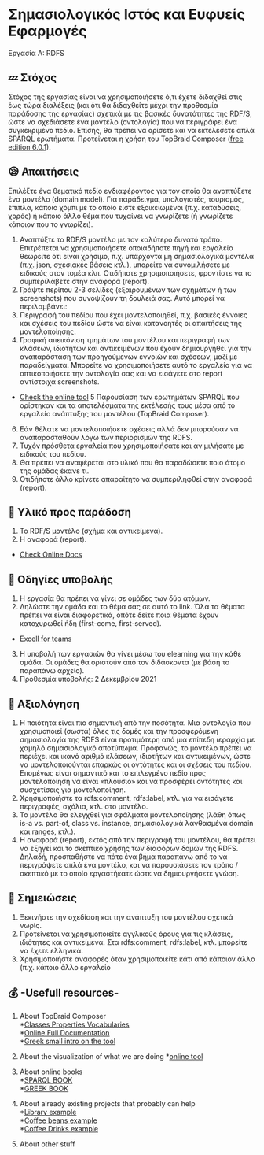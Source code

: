 # Σημασιολογικός Ιστός και Ευφυείς Εφαρμογές
Εργασία Α: RDFS

## :zzz: Στόχος
Στόχος της εργασίας είναι να χρησιμοποιήσετε ό,τι έχετε διδαχθεί στις έως τώρα διαλέξεις (και ότι θα
διδαχθείτε μέχρι την προθεσμία παράδοσης της εργασίας) σχετικά με τις βασικές δυνατότητες της
RDF/S, ώστε να σχεδιάσετε ένα μοντέλο (οντολογία) που να περιγράφει ένα συγκεκριμένο πεδίο.
Επίσης, θα πρέπει να ορίσετε και να εκτελέσετε απλά SPARQL ερωτήματα. Προτείνεται η χρήση του
TopBraid Composer ([free edition 6.0.1](https://www.topquadrant.com/topbraid-composer-install/)).

## :sleepy: Απαιτήσεις
Επιλέξτε ένα θεματικό πεδίο ενδιαφέροντος για τον οποίο θα αναπτύξετε ένα μοντέλο (domain model).
Για παράδειγμα, υπολογιστές, τουρισμός, έπιπλα, κάποιο χόμπι με το οποίο είστε εξοικειωμένοι (π.χ.
καταδύσεις, χορός) ή κάποιο άλλο θέμα που τυχαίνει να γνωρίζετε (ή γνωρίζετε κάποιον που το
γνωρίζει).
1. Αναπτύξτε το RDF/S μοντέλο με τον καλύτερο δυνατό τρόπο. Επιτρέπεται να χρησιμοποιήσετε
οποιαδήποτε πηγή και εργαλείο θεωρείτε ότι είναι χρήσιμο, π.χ. υπάρχοντα μη σημασιολογικά
μοντέλα (π.χ. json, σχεσιακές βάσεις κτλ.), μπορείτε να συνομιλήσετε με ειδικούς στον τομέα κλπ.
Οτιδήποτε χρησιμοποιήσετε, φροντίστε να το συμπεριλάβετε στην αναφορά (report).
2. Γράψτε περίπου 2-3 σελίδες (εξαιρουμένων των σχημάτων ή των screenshots) που συνοψίζουν
τη δουλειά σας. Αυτό μπορεί να περιλαμβάνει:
3. Περιγραφή του πεδίου που έχει μοντελοποιηθεί, π.χ. βασικές έννοιες και σχέσεις του
πεδίου ώστε να είναι κατανοητές οι απαιτήσεις της μοντελοποίησης.
4. Γραφική απεικόνιση τμημάτων του μοντέλου και περιγραφή των κλάσεων, ιδιοτήτων και
αντικειμένων που έχουν δημιουργηθεί για την αναπαράσταση των προηγούμενων
εννοιών και σχέσεων, μαζί με παραδείγματα. Μπορείτε να χρησιμοποιήσετε αυτό το
εργαλείο για να οπτικοποιήσετε την οντολογία σας και να εισάγετε στο report αντίστοιχα
screenshots.  
* [Check the online tool](http://owlgred.lumii.lv/online_visualization)
5 Παρουσίαση των ερωτημάτων SPARQL που ορίστηκαν και τα αποτελέσματα της εκτέλεσής
τους μέσα από το εργαλείο ανάπτυξης του μοντέλου (TopBraid Composer).
6. Εάν θέλατε να μοντελοποιήσετε σχέσεις αλλά δεν μπορούσαν να αναπαρασταθούν λόγω
των περιορισμών της RDFS.
7. Τυχόν πρόσθετα εργαλεία που χρησιμοποιήσατε και αν μιλήσατε με ειδικούς του πεδίου.
8. Θα πρέπει να αναφέρεται στο υλικό που θα παραδώσετε ποιο άτομο της ομάδας έκανε τι.
9. Οτιδήποτε άλλο κρίνετε απαραίτητο να συμπεριληφθεί στην αναφορά (report).

## :notebook_with_decorative_cover: Υλικό προς παράδοση
1. Το RDF/S μοντέλο (σχήμα και αντικείμενα).
2. Η αναφορά (report).  
* [Check Online Docs](https://docs.google.com/document/d/1ZIalINvLoVWyfHmywguXLhJw3PTzobgYhQ6ZtRkdwj4/edit)

## :safety_pin: Οδηγίες υποβολής
1. Η εργασία θα πρέπει να γίνει σε ομάδες των δύο ατόμων.
2. Δηλώστε την ομάδα και το θέμα σας σε αυτό το link. Όλα τα θέματα πρέπει να είναι
διαφορετικά, οπότε δείτε ποια θέματα έχουν κατοχυρωθεί ήδη (first-come, first-served).  
* [Excell for teams](https://docs.google.com/spreadsheets/d/1Vh-igwLSgFU7pPZFOgTD3D0XaLd-AgvcCkopiVn25Gw/edit#gid=0)
3. Η υποβολή των εργασιών θα γίνει μέσω του elearning για την κάθε ομάδα. Οι ομάδες θα
οριστούν από τον διδάσκοντα (με βάση το παραπάνω αρχείο).
4. Προθεσμία υποβολής: 2 Δεκεμβρίου 2021

## :eyes: Αξιολόγηση
1. Η ποιότητα είναι πιο σημαντική από την ποσότητα. Μια οντολογία που χρησιμοποιεί (σωστά)
όλες τις δομές και την προσφερόμενη σημασιολογία της RDFS είναι προτιμότερη από μια επίπεδη
ιεραρχία με χαμηλό σημασιολογικό αποτύπωμα. Προφανώς, το μοντέλο πρέπει να περιέχει και
ικανό αριθμό κλάσεων, ιδιοτήτων και αντικειμένων, ώστε να μοντελοποιούνται επαρκώς οι
οντότητες και οι σχέσεις του πεδίου. Επομένως είναι σημαντικό και το επιλεγμένο πεδίο προς
μοντελοποίηση να είναι «πλούσιο» και να προσφέρει οντότητες και συσχετίσεις για
μοντελοποίηση.
2. Χρησιμοποιήστε τα rdfs:comment, rdfs:label, κτλ. για να εισάγετε περιγραφές, σχόλια, κτλ. στο
μοντέλο.
3. Το μοντέλο θα ελεγχθεί για σφάλματα μοντελοποίησης (λάθη όπως is-a vs. part-of, class vs.
instance, σημασιολογικά λανθασμένα domain και ranges, κτλ.).
4. Η αναφορά (report), εκτός από την περιγραφή του μοντέλου, θα πρέπει να εξηγεί και το σκεπτικό
χρήσης των διαφόρων δομών της RDFS. Δηλαδή, προσπαθήστε να πάτε ένα βήμα παραπάνω
από το να περιγράψετε απλά ένα μοντέλο, και να παρουσιάσετε τον τρόπο / σκεπτικό με το
οποίο εργαστήκατε ώστε να δημιουργήσετε γνώση.

## :bookmark_tabs: Σημειώσεις
1. Ξεκινήστε την σχεδίαση και την ανάπτυξη του μοντέλου σχετικά νωρίς.
2. Προτείνεται να χρησιμοποιείτε αγγλικούς όρους για τις κλάσεις, ιδιότητες και αντικείμενα. Στα
rdfs:comment, rdfs:label, κτλ. μπορείτε να έχετε ελληνικά.
3. Χρησιμοποιήστε αναφορές όταν χρησιμοποιείτε κάτι από κάποιον άλλο (π.χ. κάποιο άλλο
εργαλείο

## :moneybag: -Usefull resources-
1. About TopBraid Composer  
*[Classes Properties Vocabularies](https://www.w3.org/TR/rdf-schema/#ch_resourcef)  
*[Online Full Documentation](https://www.topquadrant.com/resources/products/docs/TBC-Getting-Started-Guide52.pdf)    
*[Greek small intro on the tool](https://drive.google.com/file/u/1/d/10sFCQzHeByAO76Q4qmg1izyrmLsbQCtr/view?usp=sharing)  
  
2. About the visualization of what we are doing 
*[online tool](http://owlgred.lumii.lv/online_visualization)  
 
3. About online books  
*[SPARQL BOOK](https://oiipdf.com/download/learning-sparql-2nd-edition)  
*[GREEK BOOK](https://repository.kallipos.gr/bitstream/11419/1338/1/lodbook.pdf)  

4. About already existing projects that probably can help  
*[Library example](https://www.academia.edu/43397028/%CE%A3%CE%B7%CE%BC%CE%B1%CF%83%CE%B9%CE%BF%CE%BB%CE%BF%CE%B3%CE%B9%CE%BA%CF%8C%CF%82_%CE%99%CF%83%CF%84%CF%8C%CF%82_%CE%9C%CE%BF%CE%BD%CF%84%CE%B5%CE%BB%CE%BF%CF%80%CE%BF%CE%AF%CE%B7%CF%83%CE%B7_%CE%A3%CF%85%CF%83%CF%84%CE%AE%CE%BC%CE%B1%CF%84%CE%BF%CF%82_%CE%94%CE%B9%CE%B1%CF%87%CE%B5%CE%AF%CF%81%CE%B9%CF%83%CE%B7%CF%82_%CE%92%CE%B9%CE%B2%CE%BB%CE%B9%CE%BF%CE%B8%CE%AE%CE%BA%CE%B7%CF%82_%CE%A0%CE%B1%CE%BD%CE%B5%CF%80%CE%B9%CF%83%CF%84%CE%B7%CE%BC%CE%AF%CE%BF%CF%85_Semantic_Web_University_Library_Management_System_Modeling_article_)  
*[Coffee beans example](https://www.researchgate.net/publication/318251533_Expert_System_Based_on_an_Ontology_Method_to_Analyze_Types_of_Arabica_Coffee_Beans)  
*[Coffee Drinks example](https://ijosblog.blogspot.com/2011/12/towards-ontology-of-coffee-drinks.html)  
  
4. About other stuff  

